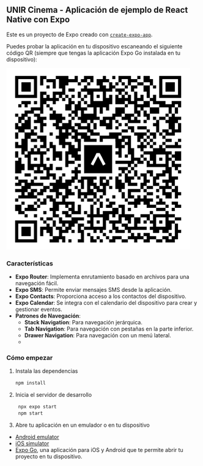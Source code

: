 ## UNIR Cinema - Aplicación de ejemplo de React Native con Expo

Este es un proyecto de Expo creado con [`create-expo-app`](https://www.npmjs.com/package/create-expo-app).

Puedes probar la aplicación en tu dispositivo escaneando el siguiente código QR (siempre que tengas la aplicación Expo Go instalada en tu dispositivo):

![QR Code](Unir%20Cinema%20QR.png)

### Características

- **Expo Router**: Implementa enrutamiento basado en archivos para una navegación fácil.
- **Expo SMS**: Permite enviar mensajes SMS desde la aplicación.
- **Expo Contacts**: Proporciona acceso a los contactos del dispositivo.
- **Expo Calendar**: Se integra con el calendario del dispositivo para crear y gestionar eventos.
- **Patrones de Navegación**:
   - **Stack Navigation**: Para navegación jerárquica.
   - **Tab Navigation**: Para navegación con pestañas en la parte inferior.
   - **Drawer Navigation**: Para navegación con un menú lateral.
   - 
### Cómo empezar

1. Instala las dependencias

   ```bash
   npm install
   ```

2. Inicia el servidor de desarrollo

   ```bash
    npx expo start
    npm start
   ```

3. Abre tu aplicación en un emulador o en tu dispositivo
- [Android emulator](https://docs.expo.dev/workflow/android-studio-emulator/)
- [iOS simulator](https://docs.expo.dev/workflow/ios-simulator/)
- [Expo Go](https://expo.dev/go), una aplicación para iOS y Android que te permite abrir tu proyecto en tu dispositivo.

